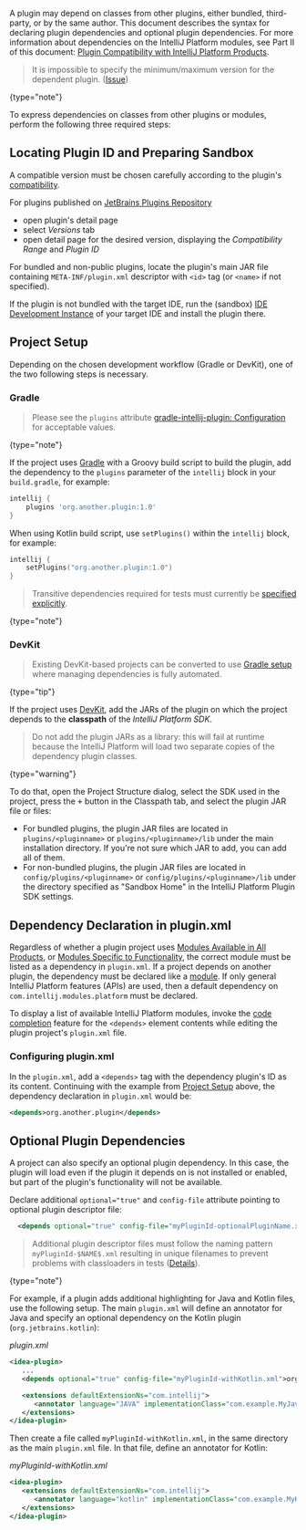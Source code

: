 [//]: # (title: Plugin Dependencies)

<!-- Copyright 2000-2020 JetBrains s.r.o. and other contributors. Use of this source code is governed by the Apache 2.0 license that can be found in the LICENSE file. -->

A plugin may depend on classes from other plugins, either bundled, third-party, or by the same author.
This document describes the syntax for declaring plugin dependencies and optional plugin dependencies.
For more information about dependencies on the IntelliJ Platform modules, see Part II of this document: [Plugin Compatibility with IntelliJ Platform Products](plugin_compatibility.md).

 >  It is impossible to specify the minimum/maximum version for the dependent plugin. ([Issue](https://youtrack.jetbrains.com/issue/IDEABKL-7906))
 >
 {type="note"}

To express dependencies on classes from other plugins or modules, perform the following three required steps:

## Locating Plugin ID and Preparing Sandbox
A compatible version must be chosen carefully according to the plugin's [compatibility](build_number_ranges.md). 

For plugins published on [JetBrains Plugins Repository](https://plugins.jetbrains.com)
- open plugin's detail page
- select _Versions_ tab
- open detail page for the desired version, displaying the _Compatibility Range_ and _Plugin ID_

For bundled and non-public plugins, locate the plugin's main JAR file containing `META-INF/plugin.xml` descriptor with `<id>` tag (or `<name>` if not specified).

If the plugin is not bundled with the target IDE, run the (sandbox) [IDE Development Instance](ide_development_instance.md) of your target IDE and install the plugin there.

## Project Setup
Depending on the chosen development workflow (Gradle or DevKit), one of the two following steps is necessary.

### Gradle
 >  Please see the `plugins` attribute [gradle-intellij-plugin: Configuration](https://github.com/JetBrains/gradle-intellij-plugin#configuration) for acceptable values.
 >
 {type="note"}

If the project uses [Gradle](gradle_build_system.md) with a Groovy build script to build the plugin, add the dependency to the `plugins` parameter of the `intellij` block in your `build.gradle`, for example:

```groovy
intellij {
    plugins 'org.another.plugin:1.0'
}
```

When using Kotlin build script, use `setPlugins()` within the `intellij` block, for example:

```kotlin
intellij {
    setPlugins("org.another.plugin:1.0")
}
```

 >  Transitive dependencies required for tests must currently be [specified explicitly](https://github.com/JetBrains/gradle-intellij-plugin/issues/38).
 >
 {type="note"}

### DevKit
 >  Existing DevKit-based projects can be converted to use [Gradle setup](gradle_prerequisites.md#adding-gradle-support-to-an-existing-devkit-based-intellij-platform-plugin) where managing dependencies is fully automated.
 >
 {type="tip"}

If the project uses [DevKit](using_dev_kit.md), add the JARs of the plugin on which the project depends to the **classpath** of the *IntelliJ Platform SDK*.

 >  Do not add the plugin JARs as a library: this will fail at runtime because the IntelliJ Platform will load two separate copies of the dependency plugin classes.
 >
 {type="warning"}

To do that, open the Project Structure dialog, select the SDK used in the project, press the <kbd>+</kbd> button in the Classpath tab, and select the plugin JAR file or files:
* For bundled plugins, the plugin JAR files are located in `plugins/<pluginname>` or `plugins/<pluginname>/lib` under the main installation directory.
  If you're not sure which JAR to add, you can add all of them.
* For non-bundled plugins, the plugin JAR files are located in `config/plugins/<pluginname>` or `config/plugins/<pluginname>/lib` under the directory specified as "Sandbox Home" in the IntelliJ Platform Plugin SDK settings.

## Dependency Declaration in plugin.xml
Regardless of whether a plugin project uses [Modules Available in All Products](plugin_compatibility.md#modules-available-in-all-products), or [Modules Specific to Functionality](plugin_compatibility.md#modules-specific-to-functionality), the correct module must be listed as a dependency in `plugin.xml`.
If a project depends on another plugin, the dependency must be declared like a [module](plugin_compatibility.md#modules).
If only general IntelliJ Platform features (APIs) are used, then a default dependency on `com.intellij.modules.platform` must be declared.

To display a list of available IntelliJ Platform modules, invoke the [code completion](https://www.jetbrains.com/help/idea/auto-completing-code.html#4eac28ba) feature for the `<depends>` element contents while editing the plugin project's `plugin.xml` file.

### Configuring plugin.xml
In the `plugin.xml`, add a `<depends>` tag with the dependency plugin's ID as its content.
Continuing with the example from [Project Setup](#project-setup) above, the dependency declaration in `plugin.xml` would be:

```xml
<depends>org.another.plugin</depends>
```

## Optional Plugin Dependencies
A project can also specify an optional plugin dependency.
In this case, the plugin will load even if the plugin it depends on is not installed or enabled, but part of the plugin's functionality will not be available.

Declare additional `optional="true"` and `config-file` attribute pointing to optional plugin descriptor file:

```xml
  <depends optional="true" config-file="myPluginId-optionalPluginName.xml">dependency.plugin.id</depends> 
```
                                                                         
 >  Additional plugin descriptor files must follow the naming pattern `myPluginId-$NAME$.xml` resulting in unique filenames to prevent problems with classloaders in tests ([Details](https://youtrack.jetbrains.com/issue/IDEA-205964)).
 >
 {type="note"}

For example, if a plugin adds additional highlighting for Java and Kotlin files, use the following setup.
The main `plugin.xml` will define an annotator for Java and specify an optional dependency on the Kotlin plugin (`org.jetbrains.kotlin`):

_plugin.xml_

```xml
<idea-plugin>
   ...
   <depends optional="true" config-file="myPluginId-withKotlin.xml">org.jetbrains.kotlin</depends>

   <extensions defaultExtensionNs="com.intellij">
      <annotator language="JAVA" implementationClass="com.example.MyJavaAnnotator"/>
   </extensions>
</idea-plugin>
```

Then create a file called `myPluginId-withKotlin.xml`, in the same directory as the main `plugin.xml` file.
In that file, define an annotator for Kotlin:

_myPluginId-withKotlin.xml_

```xml
<idea-plugin>
   <extensions defaultExtensionNs="com.intellij">
      <annotator language="kotlin" implementationClass="com.example.MyKotlinAnnotator"/>
   </extensions>
</idea-plugin>
```